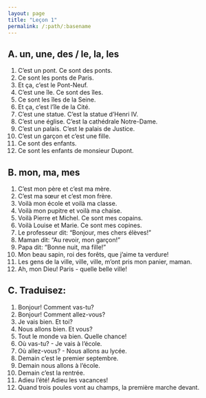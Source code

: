 ```yaml
---
layout: page
title: "Leçon 1"
permalink: /:path/:basename
---
```


## A. un, une, des / le, la, les  
1. C’est un pont. Ce sont des ponts.  
2. Ce sont les ponts de Paris.  
3. Et ça, c’est le Pont-Neuf.  
4. C’est une île. Ce sont des îles.  
5. Ce sont les îles de la Seine.  
6. Et ça, c’est l’île de la Cité.  
7. C’est une statue. C’est la statue d’Henri IV.  
8. C’est une église. C’est la cathédrale Notre-Dame. 
9. C’est un palais. C’est le palais de Justice.  
10. C’est un garçon et c’est une fille.  
11. Ce sont des enfants.  
12. Ce sont les enfants de monsieur Dupont.  

## B. mon, ma, mes  
1. C’est mon père et c’est ma mère.  
2. C’est ma sœur et c’est mon frère.  
3. Voilà mon école et voilà ma classe.  
4. Voilà mon pupitre et voilà ma chaise.  
5. Voilà Pierre et Michel. Ce sont mes copains.  
6. Voilà Louise et Marie. Ce sont mes copines.  
7. Le professeur dit: “Bonjour, mes chers élèves!”  
8. Maman dit: “Au revoir, mon garçon!”  
9. Papa dit: “Bonne nuit, ma fille!”  
10. Mon beau sapin, roi des forêts, que j’aime ta verdure!  
11. Les gens de la ville, ville, ville, m’ont pris mon panier, maman.  
12. Ah, mon Dieu! Paris - quelle belle ville!  

## C. Traduisez:  
1. Bonjour! Comment vas-tu?  
2. Bonjour! Comment allez-vous?  
3. Je vais bien. Et toi?  
4. Nous allons bien. Et vous?  
5. Tout le monde va bien. Quelle chance!  
6. Où vas-tu? - Je vais à l’école.  
7. Où allez-vous? - Nous allons au lycée.  
8. Demain c’est le premier septembre.  
9. Demain nous allons à l’école.  
10. Demain c’est la rentrée.  
11. Adieu l’été! Adieu les vacances!  
12. Quand trois poules vont au champs, la première marche devant.  